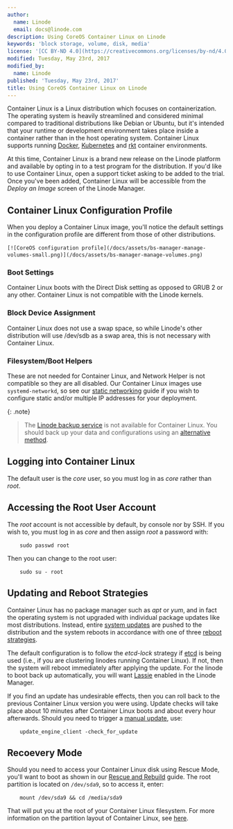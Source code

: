 ```yaml
---
author:
  name: Linode
  email: docs@linode.com
description: Using CoreOS Container Linux on Linode
keywords: 'block storage, volume, disk, media'
license: '[CC BY-ND 4.0](https://creativecommons.org/licenses/by-nd/4.0)'
modified: Tuesday, May 23rd, 2017
modified_by:
  name: Linode
published: 'Tuesday, May 23rd, 2017'
title: Using CoreOS Container Linux on Linode
---
```


Container Linux is a Linux distribution which focuses on containerization. The operating system is heavily streamlined and considered minimal compared to traditional distributions like Debian or Ubuntu, but it's intended that your runtime or development environment takes place inside a container rather than in the host operating system. Container Linux supports running [Docker](https://coreos.com/os/docs/latest/getting-started-with-docker.html), [Kubernetes](https://coreos.com/kubernetes/docs/latest/) and [rkt](https://coreos.com/rkt) container environments.

At this time, Container Linux is a brand new release on the Linode platform and available by opting in to a test program for the distribution. If you'd like to use Container Linux, open a support ticket asking to be added to the trial. Once you've been added, Container Linux will be accessible from the *Deploy an Image* screen of the Linode Manager.


## Container Linux Configuration Profile

When you deploy a Container Linux image, you'll notice the default settings in the configuration profile are different from those of other distributions.

    [![CoreOS configuration profile](/docs/assets/bs-manager-manage-volumes-small.png)](/docs/assets/bs-manager-manage-volumes.png)

### Boot Settings

Container Linux boots with the Direct Disk setting as opposed to GRUB 2 or any other. Container Linux is not compatible with the Linode kernels.

### Block Device Assignment

Container Linux does not use a swap space, so while Linode's other distribution will use /dev/sdb as a swap area, this is not necessary with Container Linux.

### Filesystem/Boot Helpers

These are not needed for Container Linux, and Network Helper is not compatible so they are all disabled. Our Container Linux images use `systemd-networkd`, so see our [static networking](https://www.linode.com/docs/networking/linux-static-ip-configuration/#arch--coreos) guide if you wish to configure static and/or multiple IP addresses for your deployment.

{: .note}
>
> The [Linode backup service](/docs/platform/linode-backup-service) is not available for Container Linux. You should back up your data and configurations using an [alternative method](/docs/security/backups/backing-up-your-data).


## Logging into Container Linux

The default user is the *core* user, so you must log in as *core* rather than *root*.


## Accessing the Root User Account

The *root* account is not accessible by default, by console nor by SSH. If you wish to, you must log in as *core* and then assign *root* a password with:

        sudo passwd root

Then you can change to the root user:

        sudo su - root


## Updating and Reboot Strategies

Container Linux has no package manager such as *apt* or *yum*, and in fact the operating system is not upgraded with individual package updates like most distributions. Instead, entire [system updates](https://coreos.com/why#updates) are pushed to the distribution and the system reboots in accordance with one of three [reboot strategies](https://coreos.com/os/docs/latest/update-strategies.html).

The default configuration is to follow the *etcd-lock* strategy if [etcd](https://coreos.com/etcd/) is being used (i.e., if you are clustering linodes running Container Linux). If not, then the system will reboot immediately after applying the update. For the linode to boot back up automatically, you will want [Lassie](/docs/uptime/monitoring-and-maintaining-your-server#configuring-shutdown-watchdog) enabled in the Linode Manager.

If you find an update has undesirable effects, then you can roll back to the previous Container Linux version you were using. Update checks will take place about 10 minutes after Container Linux boots and about every hour afterwards. Should you need to trigger a [manual update](https://coreos.com/os/docs/latest/update-strategies.html#manually-triggering-an-update), use:

        update_engine_client -check_for_update


## Recoevery Mode

Should you need to access your Container Linux disk using Rescue Mode, you'll want to boot as shown in our [Rescue and Rebuild](/docs/troubleshooting/rescue-and-rebuild#booting-into-rescue-mode) guide. The root partition is located on `/dev/sda9`, so to access it, enter:

        mount /dev/sda9 && cd /media/sda9

That will put you at the root of your Container Linux filesystem. For more information on the partition layout of Container Linux, see [here](https://coreos.com/os/docs/latest/sdk-disk-partitions.html).

